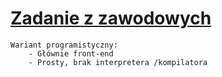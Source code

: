 # [Zadanie z zawodowych](https://edu-update.pl/quest-strona-z-baza-xml)
	Wariant programistyczny:
		- Głównie front-end
		- Prosty, brak interpretera /kompilatora